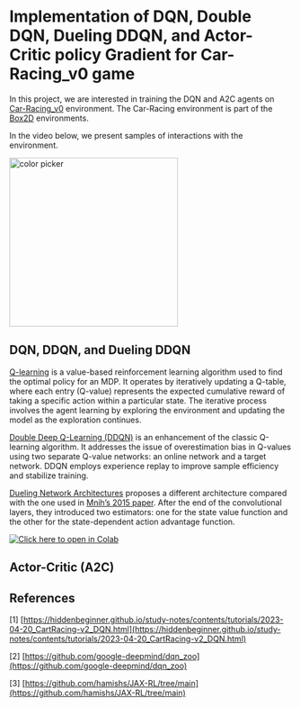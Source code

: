 # Implementation of DQN, Double DQN, Dueling DDQN, and Actor-Critic policy Gradient for Car-Racing_v0 game

In this project, we are interested in training the DQN and A2C agents on [Car-Racing_v0](https://gymnasium.farama.org/environments/box2d/car_racing/) environment.  The Car-Racing environment is part of the [Box2D](https://gymnasium.farama.org/environments/box2d/) environments. 

In the video below, we present samples of interactions with the environment.

<img width="300" height="300" alt="color picker" src="https://github.com/omerahmed12345elhussien/RL_Project_Car_Racing/blob/omer/added-files/GIFs/DQN/animation_interaction.gif" />

## DQN, DDQN, and Dueling DDQN

[Q-learning](https://www.nature.com/articles/nature14236) is a value-based reinforcement learning algorithm used to find the optimal policy for an MDP. It operates by iteratively updating a Q-table, where each entry (Q-value) represents the expected cumulative reward of taking a specific action within a particular state. The iterative process involves the agent learning by exploring the environment and updating the model as the exploration continues.

[Double Deep Q-Learning (DDQN)](https://arxiv.org/abs/1509.06461) is an enhancement of the classic Q-learning algorithm. It addresses the issue of overestimation bias in Q-values using two separate Q-value networks: an online network and a target network. DDQN employs experience replay to improve sample efficiency and stabilize training.

[Dueling Network Architectures](https://arxiv.org/abs/1511.06581) proposes a different architecture compared with the one used in  [Mnih’s 2015 paper](https://www.nature.com/articles/nature14236). After the end of the convolutional layers, they introduced two estimators: one for the state value function and the other for the state-dependent action advantage function. 

[![Click here to open in Colab](https://colab.research.google.com/assets/colab-badge.svg)](https://colab.research.google.com/github/omerahmed12345elhussien/RL_Project_Car_Racing/blob/omer%2Fadded-files/Project_notebook.ipynb)

## Actor-Critic (A2C)



## References

[1] [https://hiddenbeginner.github.io/study-notes/contents/tutorials/2023-04-20_CartRacing-v2_DQN.html](https://hiddenbeginner.github.io/study-notes/contents/tutorials/2023-04-20_CartRacing-v2_DQN.html)

[2] [https://github.com/google-deepmind/dqn_zoo](https://github.com/google-deepmind/dqn_zoo)

[3] [https://github.com/hamishs/JAX-RL/tree/main](https://github.com/hamishs/JAX-RL/tree/main)
